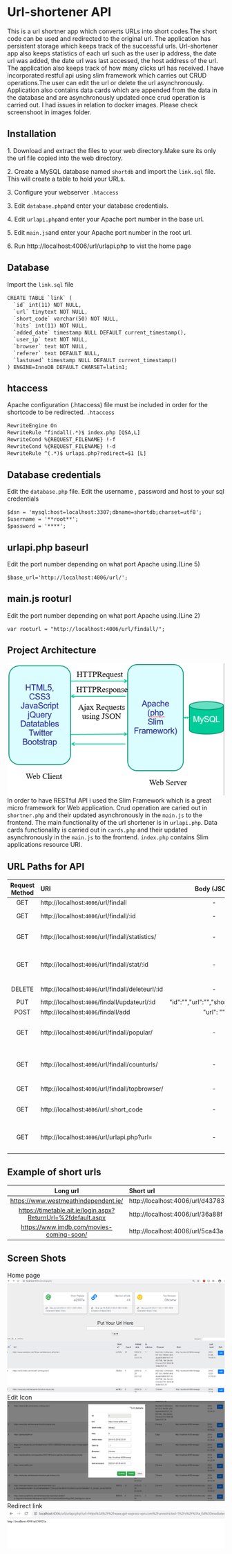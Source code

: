 # Url-shortener API 
This is a url shortner app which converts URLs into short codes.The short code can be used and redirected to the original url.
The application has persistent storage which keeps track of the successful urls. Url-shortener app also keeps statistics of each url 
such as the user ip address, the date url was added, the date url was last accessed, the host address of the url. The 
application also keeps track of how many clicks url has received.
I have incorporated restful api using slim framework which carries out CRUD operations.The user can edit the url or delete the url asynchronously.
Application also contains data cards which are appended from the data in the database and are asynchronously updated once crud operation is carried out. 
I had issues in relation to docker images. Please check screenshoot in images folder.

## Installation
1\. Download and extract the files to your web directory.Make sure its only the url file copied into the web directory.

2\. Create a MySQL database named `shortdb` and import the `link.sql` file. This will create a table to hold your URLs.

3\. Configure your webserver `.htaccess`

3\. Edit `database.php`and enter your database credentials.

4\. Edit `urlapi.php`and enter your Apache port number in the base url.

5\. Edit `main.js`and enter your Apache port number in the root url.

6\. Run http://localhost:4006/url/urlapi.php to vist the home page

## Database
Import the `link.sql` file
```
CREATE TABLE `link` (
  `id` int(11) NOT NULL,
  `url` tinytext NOT NULL,
  `short_code` varchar(50) NOT NULL,
  `hits` int(11) NOT NULL,
  `added_date` timestamp NULL DEFAULT current_timestamp(),
  `user_ip` text NOT NULL,
  `browser` text NOT NULL,
  `referer` text DEFAULT NULL,
  `lastused` timestamp NULL DEFAULT current_timestamp()
) ENGINE=InnoDB DEFAULT CHARSET=latin1;
```
## htaccess
Apache configuration (.htaccess) file must be  included in order for the shortcode  to be redirected.
`.htaccess` 
```htaccess
RewriteEngine On
RewriteRule ^findall(.*)$ index.php [QSA,L]
RewriteCond %{REQUEST_FILENAME} !-f
RewriteCond %{REQUEST_FILENAME} !-d
RewriteRule ^(.*)$ urlapi.php?redirect=$1 [L]
```
## Database credentials
Edit the `database.php` file.
Edit the username , password and host to your sql credentials
```
$dsn = 'mysql:host=localhost:3307;dbname=shortdb;charset=utf8';
$username = '**root**';
$password = '****';
```
## urlapi.php baseurl
Edit the port number depending on what port Apache using.(Line 5)
```
$base_url='http://localhost:4006/url/'; 
``` 
## main.js rooturl
Edit the port number depending on what port Apache using.(Line 2)
```
var rooturl = "http://localhost:4006/url/findall/";
``` 
## Project Architecture
![Test Image 4](https://github.com/seang9/Url-shortener-API-/blob/master/url/images/architecture.png)
In order to have RESTful API i used the Slim Framework which is a great micro framework for Web application.
Crud operation are caried out in  `shortner.php` and their updated asynchronously in the `main.js` to the frontend.
The main functionality of the  url shortener is in  `urlapi.php`.
Data cards functionality is carried out in `cards.php` and their updated asynchronously in the `main.js` to the frontend.
`index.php` contains Slim applications resource URI.

## URL Paths for API

Request Method | URI | Body (JSON) | Description |  
:---: | :--- | :---: | :--- |
GET | http://localhost:`4006`/url/findall | - | Get all urls | 
GET | http://localhost:`4006`/url/findall/:id | - | Get a specific url | 
GET | http://localhost:`4006`/url/findall/statistics/ | - | Get all statistics and urls| 
GET | http://localhost:`4006`/url/findall/stat/:id | - | Get all statistics for specific url |
DELETE | http://localhost:`4006`/url/findall/deleteurl/:id | - | Remove a specific url |
PUT | http://localhost:`4006`/findall/updateurl/:id | "id":"","url":"","short_code":"".. | Update url |
POST | http://localhost:`4006`/findall/add|"url": ""| Add url |
GET | http://localhost:`4006`/url/findall/popular/| - | Find the most popular short code | 
GET | http://localhost:`4006`/url/findall/counturls/ | - | Total number of urls in the database | 
GET | http://localhost:`4006`/url/findall/topbrowser/ | - | Most used browser | 
GET | http://localhost:`4006`/url/:short_code | - | Short code redirects to the long url |  
GET | http://localhost:`4006`/url/urlapi.php?url= | - | Enter long url to revive the shortcode |
## Example of short urls
Long url | Short url |
:---: | :--- |
https://www.westmeathindependent.ie/ |http://localhost:4006/url/d43783
https://timetable.ait.ie/login.aspx?ReturnUrl=%2fdefault.aspx | http://localhost:4006/url/36a88f
https://www.imdb.com/movies-coming-soon/ | http://localhost:4006/url/5ca43a
## Screen Shots
Home page
![Test Image 4](https://github.com/seang9/Url-shortener-API-/blob/master/url/images/url.PNG)
Edit Icon
![Test Image 4](https://github.com/seang9/Url-shortener-API-/blob/master/url/images/modal.PNG)
Redirect link
![Test Image 4](https://github.com/seang9/Url-shortener-API-/blob/master/url/images/redirect.PNG)
